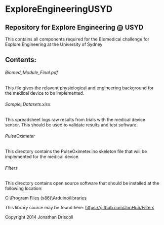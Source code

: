 # ExploreEngineeringUSYD

## Repository for Explore Engineering @ USYD
This contains all components required for the Biomedical challenge for Explore Engineering at the University of Sydney

## Contents:

###### Biomed_Module_Final.pdf
This file gives the relavent physiological and engineering background for the medical device to be implemented.

###### Sample_Datasets.xlsx
This spreadsheet logs raw results from trials with the medical device sensor. This should be used to validate results and test software.

###### PulseOximeter
This directory contains the PulseOximeter.ino skeleton file that will be implemented for the medical device.

###### Filters
This directory contains open source software that should be installed at the following location:

C:\Program Files (x86)\Arduino\libraries

This library source may be found here:
https://github.com/JonHub/Filters

Copyright 2014 Jonathan Driscoll

